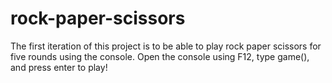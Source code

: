 # rock-paper-scissors
The first iteration of this project is to be able to play rock paper scissors for five rounds using the console.
Open the console using F12, type game(), and press enter to play!
